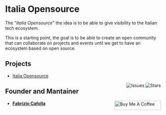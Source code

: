 # Italia Opensource

The "*Italia Opensource*" the idea is to be able to give visibility to the Italian tech ecosystem.

This is a starting point, the goal is to be able to create an open community that can collaborate on projects and events until we get to have an ecosystem based on open source.

## Projects

- [Italia Opensource](https://github.com/italia-opensource/awesome-italia-opensource)
<img align="right" src="https://img.shields.io/github/stars/italia-opensource/awesome-italia-opensource?label=%E2%AD%90%EF%B8%8F&logo=github" alt="Stars"> 
<img align="right" src="https://img.shields.io/github/issues-raw/italia-opensource/awesome-italia-opensource" alt="Issues">


## Founder and Mantainer

- **[Fabrizio Cafolla](https://github.com/FabrizioCafolla)**
  <a href="https://www.buymeacoffee.com/fabriziocafolla" target="_blank"><img  align="right" src="https://www.buymeacoffee.com/assets/img/custom_images/orange_img.png" alt="Buy Me A Coffee" style="height: 30px !important; width: 150px !important" ></a>